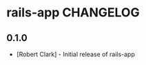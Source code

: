 rails-app CHANGELOG
===================

0.1.0
-----
- [Robert Clark] - Initial release of rails-app
